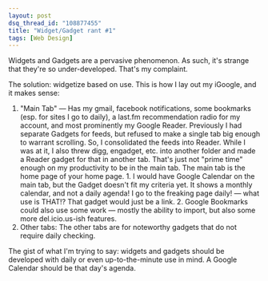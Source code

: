 ```yaml
---
layout: post
dsq_thread_id: "108877455"
title: "Widget/Gadget rant #1"
tags: [Web Design]
---
```


Widgets and Gadgets are a pervasive phenomenon. As such, it's strange that they're so under-developed. That's my complaint.

The solution: widgetize based on use. This is how I lay out my iGoogle, and it makes sense: 

  1. "Main Tab" — Has my gmail, facebook notifications, some bookmarks (esp. for sites I go to daily), a last.fm recommendation radio for my account, and most prominently my Google Reader. Previously I had separate Gadgets for feeds, but refused to make a single tab big enough to warrant scrolling. So, I consolidated the feeds into Reader. While I was at it, I also threw digg, engadget, etc. into another folder and made a Reader gadget for that in another tab. That's just not "prime time" enough on my productivity to be in the main tab. The main tab is the home page of your home page. 
    1. I would have Google Calendar on the main tab, but the Gadget doesn't fit my criteria yet. It shows a monthly calendar, and not a daily agenda! I go to the freaking page daily! — what use is THAT!? That gadget would just be a link.
    2. Google Bookmarks could also use some work — mostly the ability to import, but also some more del.icio.us-ish features.
  2. Other tabs: The other tabs are for noteworthy gadgets that do not require daily checking.

The gist of what I'm trying to say: widgets and gadgets should be developed with daily or even up-to-the-minute use in mind. A Google Calendar should be that day's agenda.